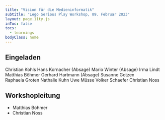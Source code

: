 ```yaml
---
title: "Vision für die Medieninformatik"
subtitle: "Lego Serious Play Workshop, 09. Februar 2023"
layout: page.11ty.js
inToc: false
tocs:
  - learnings
bodyClass: home
---
```


## Eingeladen
Christian Kohls
Hans Kornacher (Absage)
Mario Winter (Absage)
Irma Lindt
Matthias Böhmer
Gerhard Hartmann (Absage)
Susanne Gotzen
Raphaela Groten
Nathalie Kuhn
Uwe Müsse
Volker Schaefer
Christian Noss

## Workshopleitung
- Matthias Böhmer
- Christian Noss


